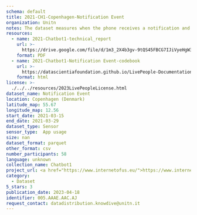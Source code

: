 ```yaml
---
schema: default
title: 2021-CH1-Copenhagen-Notification Event
organization: Unitn
notes: The dataset measures when the phone receives a notification and when it is dismissed by the user. The dataset was collected as part of the WeNet project, a Horizon 2020 funded project that aims at developing a diversity-aware, machine-mediated paradigm for social interactions.
resources:
  - name: 2021-Chatbot1-technical_report
    url: >-
      https://drive.google.com/file/d/1m3_2X4b3gv-9tQS45FBCG7IJiVyeHgW3/view?usp=sharing
    format: PDF
  - name: 2021-Chatbot1-Notification Event-codebook
    url: >-
      https://datascientiafoundation.github.io/LivePeople-Documentation/2021-Chatbot1/2021_CH1_notificationevent.html
    format: html
license: >-
  ./../../resources/2023LivePeopleLicense.html
dataset_name: Notification Event
location: Copenhagen (Denmark)
latitude_map: 55.67
longitude_map: 12.56
start_date: 2021-03-15
end_date: 2021-03-29
dataset_type: Sensor
sensor_type:  App usage
size: nan
dataset_format: parquet
other_format: csv
number_participants: 58
language: unknown
collection_name: Chatbot1
project_url: <a href="https://www.internetofus.eu/">https://www.internetofus.eu/</a>
category:
  - Dataset
5_stars: 3
publication_date: 2023-04-18
identifier: 005.AAAE.AAC.AJ
request_contact: datadistribution.knowdive@unitn.it
---
```

